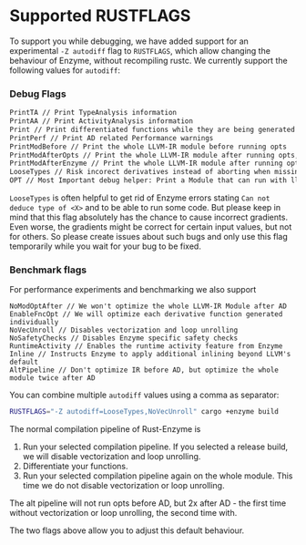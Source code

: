 # Supported RUSTFLAGS
To support you while debugging, we have added support for an experimental `-Z autodiff` flag to `RUSTFLAGS`,
which allow changing the behaviour of Enzyme, without recompiling rustc.
We currently support the following values for `autodiff`:

### Debug Flags
```bash
PrintTA // Print TypeAnalysis information
PrintAA // Print ActivityAnalysis information
Print // Print differentiated functions while they are being generated and optimized
PrintPerf // Print AD related Performance warnings
PrintModBefore // Print the whole LLVM-IR module before running opts
PrintModAfterOpts // Print the whole LLVM-IR module after running opts, before AD
PrintModAfterEnzyme // Print the whole LLVM-IR module after running opts and AD
LooseTypes // Risk incorect derivatives instead of aborting when missing Type Info 
OPT // Most Important debug helper: Print a Module that can run with llvm-opt + enzyme
```

<div class="warning">

`LooseTypes` is often helpful to get rid of Enzyme errors stating
`Can not deduce type of <X>` and to be able to run some code. But please 
keep in mind that this flag absolutely has the chance to cause incorrect gradients.
Even worse, the gradients might be correct for certain input values, but not for others.
So please create issues about such bugs and only use this flag temporarily while you wait for your 
bug to be fixed.

</div>

### Benchmark flags
For performance experiments and benchmarking we also support
```
NoModOptAfter // We won't optimize the whole LLVM-IR Module after AD
EnableFncOpt // We will optimize each derivative function generated individually
NoVecUnroll // Disables vectorization and loop unrolling
NoSafetyChecks // Disables Enzyme specific safety checks
RuntimeActivity // Enables the runtime activity feature from Enzyme 
Inline // Instructs Enzyme to apply additional inlining beyond LLVM's default
AltPipeline // Don't optimize IR before AD, but optimize the whole module twice after AD
```

You can combine multiple `autodiff` values using a comma as separator:
```bash
RUSTFLAGS="-Z autodiff=LooseTypes,NoVecUnroll" cargo +enzyme build
```


The normal compilation pipeline of Rust-Enzyme is
1) Run your selected compilation pipeline. If you selected a release build, we will disable vectorization and loop unrolling.
2) Differentiate your functions.
3) Run your selected compilation pipeline again on the whole module. This time we do not disable vectorization or loop unrolling.

The alt pipeline will not run opts before AD, but 2x after AD - the first time without vectorization or loop unrolling, the second time with.

The two flags above allow you to adjust this default behaviour.
